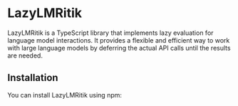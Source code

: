 # LazyLMRitik

LazyLMRitik is a TypeScript library that implements lazy evaluation for language model interactions. It provides a flexible and efficient way to work with large language models by deferring the actual API calls until the results are needed.

## Installation

You can install LazyLMRitik using npm: